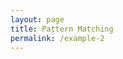 ```yaml
---
layout: page
title: Pattern Matching
permalink: /example-2
---
```


<script src="bundle-z.js"></script>

<script>
const person = { name: 'Maria' }
x.matches(person)(
  (x = { name: 'John' }) => console.log('John you are not welcome!'),
  (x)                    => console.log(`Hey ${x.name}, you are welcome!`)
)
</script>